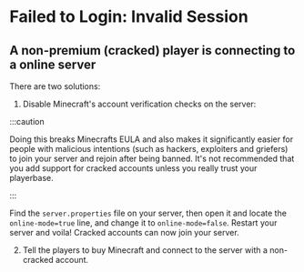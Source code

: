 # Failed to Login: Invalid Session

## A non-premium (cracked) player is connecting to a online server

There are two solutions:

1) Disable Minecraft's account verification checks on the server:

:::caution

Doing this breaks Minecrafts EULA and also makes it significantly easier for people with malicious intentions (such as hackers, exploiters and griefers) to join your server and rejoin after being banned. It's not recommended that you add support for cracked accounts unless you really trust your playerbase.

:::

Find the `server.properties` file on your server, then open it and locate the `online-mode=true` line, and change it to `online-mode=false`. Restart your server and voila! Cracked accounts can now join your server.

2) Tell the players to buy Minecraft and connect to the server with a non-cracked account.
